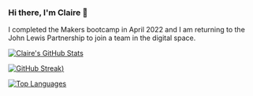 ### Hi there, I'm Claire 👋

I completed the Makers bootcamp in April 2022 and I am returning to the John Lewis Partnership to join a team in the digital space.

[![Claire's GitHub Stats](https://github-readme-stats.vercel.app/api?username=nelsonclaire&show_icons=true&theme=github_dark)](https://github.com/anuraghazra/github-readme-stats)

[![GitHub Streak](https://github-readme-streak-stats.herokuapp.com/?user=nelsonclaire&show_icons=true&theme=dark))](https://git.io/streak-stats)

[![Top Languages](https://github-readme-stats.vercel.app/api/top-langs/?username=nelsonclaire&layout=compact&show_icons=true&theme=github_dark)](https://github.com/anuraghazra/github-readme-stats)


<!--
**nelsonclaire/nelsonclaire** is a ✨ _special_ ✨ repository because its `README.md` (this file) appears on your GitHub profile.

Here are some ideas to get you started:

- 🔭 I’m currently working on ...
- 🌱 I’m currently learning ...
- 👯 I’m looking to collaborate on ...
- 🤔 I’m looking for help with ...
- 💬 Ask me about ...
- 📫 How to reach me: ...
- 😄 Pronouns: ...
- ⚡ Fun fact: ...
-->
